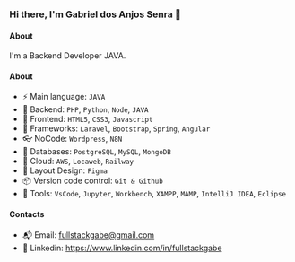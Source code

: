 ### Hi there, I'm Gabriel dos Anjos Senra 👋

#### About
I'm a Backend Developer JAVA.

#### About
- ⚡️ Main language: `JAVA`
- 📡 Backend: `PHP`, `Python`, `Node`, `JAVA`
- 🎉 Frontend: `HTML5`, `CSS3`, `Javascript`
- 🔌 Frameworks: `Laravel`, `Bootstrap`, `Spring`, `Angular`
- 👓 NoCode: `Wordpress`, `N8N`
- 👑 Databases: `PostgreSQL`, `MySQL`, `MongoDB`
- 👞 Cloud: `AWS`, `Locaweb`, `Railway`
- 🎨 Layout Design: `Figma` 
- 📦️ Version code control: `Git & Github`
- 🔨 Tools: `VsCode`, `Jupyter`, `Workbench`, `XAMPP`, `MAMP`, `IntelliJ IDEA`, `Eclipse`

#### Contacts

- 📬 Email: fullstackgabe@gmail.com
- 👤 Linkedin: https://www.linkedin.com/in/fullstackgabe
